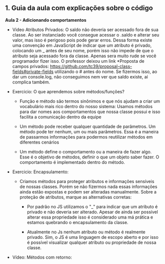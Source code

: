 ## 1. Guia da aula com explicações sobre o código

**Aula 2 - Adicionando comportamentos**
- Video Atributos Privados:
O saldo não deveria ser acessado fora de sua classe. Ao ser instanciado você consegue acessar o .saldo e alterar seu valor, mas isso é perigoso pois pode gerar erros. 
Dessa forma existe uma convenção em JavaScript de indicar que um atributo é privado, colocando um _ antes de seu nome, porém isso não impede de que o atributo seja acessado fora da classe.
Apenas sera muito rude se você programador fizer isso.
O professor deixou um link
*Proposta de campos privados: https://github.com/tc39/proposal-class-fields#private-fields utilizando o # antes do nome. Se fizermos isso, ao dar um console.log, não conseguimos nem ver que saldo existe, aí complica também. 

- Exercicio: O que aprendemos sobre métodos/funções?
   - Função e método são termos sinônimos e que nós ajudam a criar um vocabulário mais rico dentro do nosso sistema: Usamos métodos para dar nomes aos comportamentos que nossa classe possui e isso facilita a comunicação dentro da equipe

   - Um método pode receber qualquer quantidade de parâmetros. Um método pode ter nenhum, um ou mais parâmetros. Essa é a maneira de passarmos informações para podermos reutilizar métodos em diferentes cenários

   - Um método define o comportamento ou a maneira de fazer algo. Esse é o objetivo de métodos, definir o que um objeto saber fazer. O comportamento é implementado dentro do método.

- Exercicio: Encapsulamento: 
    - Criamos métodos para proteger atributos e informações sensíveis de nossas classes. Porém se não fizermos nada essas informações ainda estão expostas e podem ser alteradas manualmente.
    Sobre a proteção de atributos, marque as alternativas corretas:
       - Por padrão no JS utilizamos o "_" para indicar que um atributo é privado e não deveria ser alterado. Apesar de ainda ser possível alterar essa propriedade isso é considerado uma má prática e estamos quebrando o encapsulamento da classe.

       - Atualmente no Js nenhum atributo ou método é realmente privado. Sim, o JS é uma linguagem de escopo aberto e por isso é possível visualizar qualquer atributo ou propriedade de nossa classe.

- Vídeo: Métodos com retorno:




